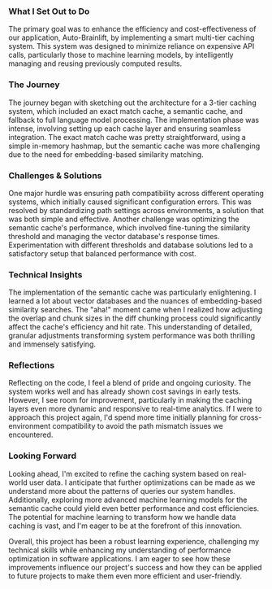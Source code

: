 ### What I Set Out to Do
The primary goal was to enhance the efficiency and cost-effectiveness of our application, Auto-Brainlift, by implementing a smart multi-tier caching system. This system was designed to minimize reliance on expensive API calls, particularly those to machine learning models, by intelligently managing and reusing previously computed results.

### The Journey
The journey began with sketching out the architecture for a 3-tier caching system, which included an exact match cache, a semantic cache, and fallback to full language model processing. The implementation phase was intense, involving setting up each cache layer and ensuring seamless integration. The exact match cache was pretty straightforward, using a simple in-memory hashmap, but the semantic cache was more challenging due to the need for embedding-based similarity matching.

### Challenges & Solutions
One major hurdle was ensuring path compatibility across different operating systems, which initially caused significant configuration errors. This was resolved by standardizing path settings across environments, a solution that was both simple and effective. Another challenge was optimizing the semantic cache's performance, which involved fine-tuning the similarity threshold and managing the vector database's response times. Experimentation with different thresholds and database solutions led to a satisfactory setup that balanced performance with cost.

### Technical Insights
The implementation of the semantic cache was particularly enlightening. I learned a lot about vector databases and the nuances of embedding-based similarity searches. The "aha!" moment came when I realized how adjusting the overlap and chunk sizes in the diff chunking process could significantly affect the cache's efficiency and hit rate. This understanding of detailed, granular adjustments transforming system performance was both thrilling and immensely satisfying.

### Reflections
Reflecting on the code, I feel a blend of pride and ongoing curiosity. The system works well and has already shown cost savings in early tests. However, I see room for improvement, particularly in making the caching layers even more dynamic and responsive to real-time analytics. If I were to approach this project again, I'd spend more time initially planning for cross-environment compatibility to avoid the path mismatch issues we encountered.

### Looking Forward
Looking ahead, I'm excited to refine the caching system based on real-world user data. I anticipate that further optimizations can be made as we understand more about the patterns of queries our system handles. Additionally, exploring more advanced machine learning models for the semantic cache could yield even better performance and cost efficiencies. The potential for machine learning to transform how we handle data caching is vast, and I'm eager to be at the forefront of this innovation.

Overall, this project has been a robust learning experience, challenging my technical skills while enhancing my understanding of performance optimization in software applications. I am eager to see how these improvements influence our project's success and how they can be applied to future projects to make them even more efficient and user-friendly.